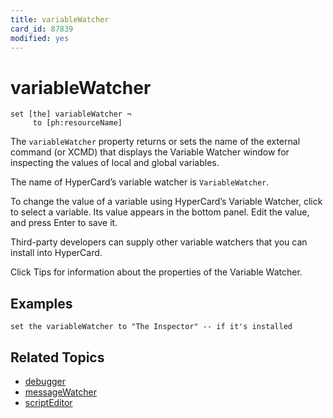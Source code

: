 ```yaml
---
title: variableWatcher
card_id: 87839
modified: yes
---
```


# variableWatcher

```
set [the] variableWatcher ¬
     to [ph:resourceName]
```

The `variableWatcher` property returns or sets the name of the external command (or XCMD) that displays the Variable Watcher window for inspecting the values of local and  global variables.

The name of HyperCard’s variable watcher is `VariableWatcher`.

To change the value of a variable using HyperCard’s Variable Watcher, click to select a variable. Its value appears in the bottom panel. Edit the value, and press Enter to save it.

Third-party developers can supply other variable watchers that you can install into HyperCard.

Click Tips for information about the properties of the Variable Watcher.

## Examples

```
set the variableWatcher to "The Inspector" -- if it's installed
```

## Related Topics

* [debugger](/HyperTalkReference/properties/debugger)
* [messageWatcher](/HyperTalkReference/properties/messageWatcher)
* [scriptEditor](/HyperTalkReference/properties/scriptEditor)

